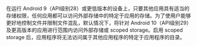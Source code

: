 

在运行 Android 9（API级别28）或更低版本的设备上，只要其他应用具有适当的存储权限，任何应用都可以访问外部存储中的特定于应用的存储。为了使用户能够更好地控制文件并限制文件混乱，默认情况下，将针对 Android 10（API级别29）及更高版本的应用进行范围内访问外部存储或 scoped storage。启用 scoped storage 后，应用程序将无法访问属于其他应用程序的特定于应用程序的目录。

